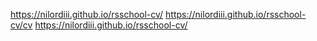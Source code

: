 https://nilordiii.github.io/rsschool-cv/
https://nilordiii.github.io/rsschool-cv/cv
https://nilordiii.github.io/rsschool-cv/
